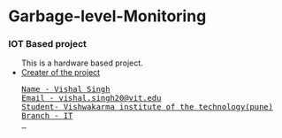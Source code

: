 # Garbage-level-Monitoring
### IOT Based project 

<ul>This is a hardware based project.
<a href="https://medium.com/@vishal.singh20/iot-based-garbage-monitoring-system-using-esp8266-b7fdb2b2cc71
">



<li>Creater of the project
<pre>
Name - Vishal Singh
Email - vishal.singh20@vit.edu
Student- Vishwakarma institute of the technology(pune)
Branch - IT
 </pre>

